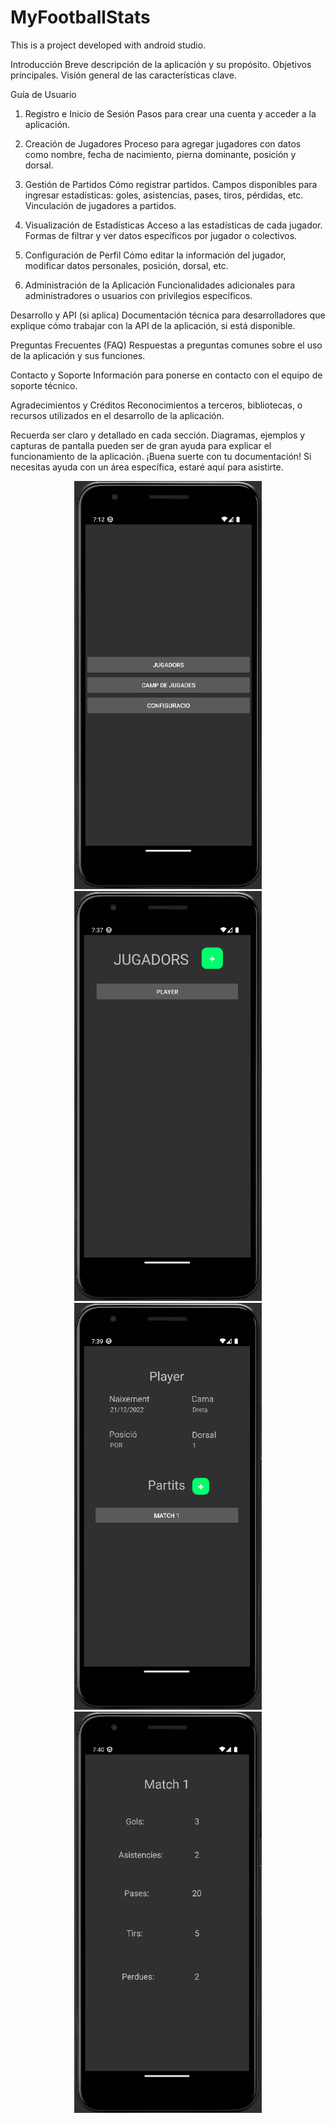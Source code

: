 # MyFootballStats

This is a project developed with android studio.

Introducción
Breve descripción de la aplicación y su propósito.
Objetivos principales.
Visión general de las características clave.


Guía de Usuario

1. Registro e Inicio de Sesión
Pasos para crear una cuenta y acceder a la aplicación.

2. Creación de Jugadores
Proceso para agregar jugadores con datos como nombre, fecha de nacimiento, pierna dominante, posición y dorsal.

3. Gestión de Partidos
Cómo registrar partidos.
Campos disponibles para ingresar estadísticas: goles, asistencias, pases, tiros, pérdidas, etc.
Vinculación de jugadores a partidos.

4. Visualización de Estadísticas
Acceso a las estadísticas de cada jugador.
Formas de filtrar y ver datos específicos por jugador o colectivos.

5. Configuración de Perfil
Cómo editar la información del jugador, modificar datos personales, posición, dorsal, etc.

6. Administración de la Aplicación
Funcionalidades adicionales para administradores o usuarios con privilegios específicos.


Desarrollo y API (si aplica)
Documentación técnica para desarrolladores que explique cómo trabajar con la API de la aplicación, si está disponible.


Preguntas Frecuentes (FAQ)
Respuestas a preguntas comunes sobre el uso de la aplicación y sus funciones.


Contacto y Soporte
Información para ponerse en contacto con el equipo de soporte técnico.


Agradecimientos y Créditos
Reconocimientos a terceros, bibliotecas, o recursos utilizados en el desarrollo de la aplicación.

Recuerda ser claro y detallado en cada sección. Diagramas, ejemplos y capturas de pantalla pueden ser de gran ayuda para explicar el funcionamiento de la aplicación. ¡Buena suerte con tu documentación! Si necesitas ayuda con un área específica, estaré aquí para asistirte.

<p align="center">
  <img src="images/pantalla_principal.png" alt="Descripción de la imagen" width="300">
  <img src="images/pantalla_players.png" alt="Descripción de la imagen" width="300">
  <img src="images/pantalla_player.png" alt="Descripción de la imagen" width="300">
  <img src="images/pantalla_match.png" alt="Descripción de la imagen" width="300">
</p>

<p align="center">
  
</p>

<p align="center">
  
</p>

<p align="center">
  
</p>

